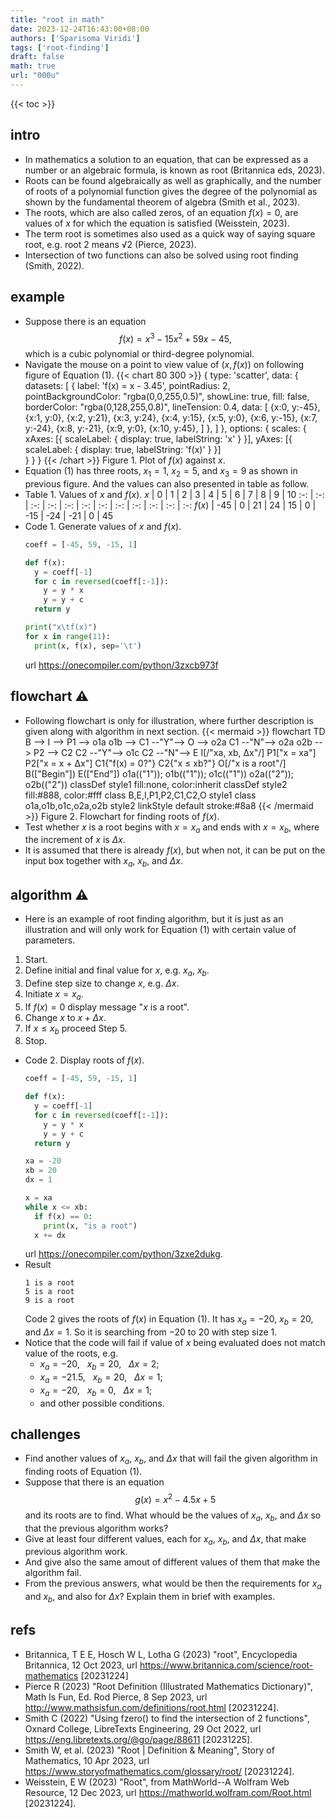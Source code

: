 ```yaml
---
title: "root in math"
date: 2023-12-24T16:43:00+08:00
authors: ['Sparisoma Viridi']
tags: ['root-finding']
draft: false
math: true
url: "000u"
---
```

{{< toc >}}


## intro
+ In mathematics a solution to an equation, that can be expressed as a number or an algebraic formula, is known as root (Britannica eds, 2023).
+ Roots can be found algebraically as well as graphically, and the number of roots of a polynomial function gives the degree of the polynomial as shown by the fundamental theorem of algebra (Smith et al., 2023).
+ The roots, which are also called zeros, of an equation $f(x) = 0$, are values of $x$ for which the equation is satisfied (Weisstein, 2023).
+ The term root is sometimes also used as a quick way of saying square root, e.g. root 2 means &Sqrt;2 (Pierce, 2023).
+ Intersection of two functions can also be solved using root finding (Smith, 2022).


## example
+ Suppose there is an equation
$$\tag{1}
f(x) = x^3 - 15x^2 + 59x - 45,
$$
which is a cubic polynomial or third-degree polynomial.
+ Navigate the mouse on a point to view value of $(x, f(x))$ on following figure of Equation (1).
  {{< chart 80 300 >}}
  {
    type: 'scatter',
    data:
    {
      datasets: [
        {
          label: 'f(x) = x - 3.45',
          pointRadius: 2,
          pointBackgroundColor: "rgba(0,0,255,0.5)",
          showLine: true,
          fill: false,
          borderColor: "rgba(0,128,255,0.8)",
          lineTension: 0.4,
          data:
          [
{x:0, y:-45},
{x:1, y:0},
{x:2, y:21},
{x:3, y:24},
{x:4, y:15},
{x:5, y:0},
{x:6, y:-15},
{x:7, y:-24},
{x:8, y:-21},
{x:9, y:0},
{x:10, y:45},
          ]
        },
      ]
    },
    options: {
      scales: {
        xAxes: [{
          scaleLabel: {
          display: true,
          labelString: 'x'
          }
        }],
        yAxes: [{
          scaleLabel: {
          display: true,
          labelString: 'f(x)'
          }
        }]    
      }
    }
  }
  {{< /chart >}}
  Figure 1. Plot of $f(x)$ against $x$.
+ Equation (1) has three roots, $x_1 = 1$, $x_2 = 5$, and $x_3 = 9$ as shown in previous figure. And the values can also presented in table as follow.
+ Table 1. Values of $x$ and $f(x)$.
$x$ | 0 | 1 | 2 | 3 | 4 | 5 | 6 | 7 | 8 | 9 | 10
:-: | :-: | :-: | :-: | :-: | :-: | :-: | :-: | :-: | :-: | :-: | :-:
$f(x)$ | -45 | 0 | 21 | 24 | 15 | 0 | -15 | -24 | -21 | 0 | 45
+ Code 1. Generate values of $x$ and $f(x)$.
  ```python
  coeff = [-45, 59, -15, 1]

  def f(x):
    y = coeff[-1]
    for c in reversed(coeff[:-1]):
      y = y * x
      y = y + c
    return y

  print("x\tf(x)")
  for x in range(11):
    print(x, f(x), sep='\t')

  ```
  url https://onecompiler.com/python/3zxcb973f


## flowchart &#9888;
+ Following flowchart is only for illustration, where further description is given along with algorithm in next section.
{{< mermaid >}}
flowchart TD
  B --> I --> P1 --> o1a
  o1b --> C1 --"Y"--> O --> o2a
  C1 --"N"--> o2a
  o2b --> P2 --> C2
  C2 --"Y"--> o1c
  C2 --"N"--> E
  I[/"xa, xb, &Delta;x"/]
  P1["x = xa"]
  P2["x = x + &Delta;x"]
  C1{"f(x) = 0?"}
  C2{"x &le; xb?"}
  O[/"x is a root"/]
  B(["Begin"])
  E(["End"])
  o1a(("1")); o1b(("1")); o1c(("1"))
  o2a(("2")); o2b(("2"))
  classDef style1 fill:none, color:inherit
  classDef style2 fill:#888, color:#fff
  class B,E,I,P1,P2,C1,C2,O style1
  class o1a,o1b,o1c,o2a,o2b style2
  linkStyle default stroke:#8a8
{{< /mermaid >}}
Figure 2. Flowchart for finding roots of $f(x)$.
+ Test whether $x$ is a root begins with $x = x_a$ and ends with  $x = x_b$, where the increment of $x$ is $\Delta x$.
+ It is assumed that there is already $f(x)$, but when not, it can be put on the input box together with $x_a$, $x_b$, and $\Delta x$.


## algorithm &#9888;
+  Here is an example of root finding algorithm, but it is just as an illustration and will only work for Equation (1) with certain value of parameters.
  1. Start.
  2. Define initial and final value for $x$, e.g. $x_a$, $x_b$.
  3. Define step size to change $x$, e.g. $\Delta x$.
  4. Initiate $x = x_a$.
  5. If $f(x) = 0$ display message "$x$ is a root".
  6. Change $x$ to $x + \Delta x$.
  7. If $x \le x_b$ proceed Step 5.
  8. Stop.
+ Code 2. Display roots of $f(x)$.
  ```python
  coeff = [-45, 59, -15, 1]

  def f(x):
    y = coeff[-1]
    for c in reversed(coeff[:-1]):
      y = y * x
      y = y + c
    return y

  xa = -20
  xb = 20
  dx = 1

  x = xa
  while x <= xb:
    if f(x) == 0:
      print(x, "is a root")
    x += dx
  ```
  url https://onecompiler.com/python/3zxe2dukg.
+ Result
  ```
  1 is a root
  5 is a root
  9 is a root
  ```
  Code 2 gives the roots of $f(x)$ in Equation (1). It has $x_a = -20$, $x_b = 20$, and $\Delta x = 1$. So it is searching from $-20$ to $20$ with step size $1$.
+ Notice that the code will fail if value of $x$ being evaluated does not match value of the roots, e.g.
  - $x_a = -20$, &nbsp; $x_b = 20$, &nbsp; $\Delta x = 2$;
  - $x_a = -21.5$, &nbsp; $x_b = 20$, &nbsp; $\Delta x = 1$;
  - $x_a = -20$, &nbsp; $x_b = 0$, &nbsp; $\Delta x = 1$;
  - and other possible conditions.


## challenges
+ Find another values of $x_a$, $x_b$, and $\Delta x$ that will fail the given algorithm in finding roots of Equation (1).
+ Suppose that there is an equation
$$\tag{2}
g(x) = x^2 - 4.5x + 5
$$
and its roots are to find. What whould be the values of $x_a$, $x_b$, and $\Delta x$ so that the previous algorithm works?
+ Give at least four different values, each for $x_a$, $x_b$, and $\Delta x$, that make previous algorithm work.
+ And give also the same amout of different values of them that make the algorithm fail.
+ From the previous answers, what would be then the requirements for $x_a$ and $x_b$, and also for $\Delta x$? Explain them in brief with examples.


## refs
+ Britannica, T E E, Hosch W L, Lotha G (2023) "root", Encyclopedia Britannica, 12 Oct 2023, url https://www.britannica.com/science/root-mathematics [20231224]
+ Pierce R (2023) "Root Definition (Illustrated Mathematics Dictionary)", Math Is Fun, Ed. Rod Pierce, 8 Sep 2023, url http://www.mathsisfun.com/definitions/root.html [20231224].
+ Smith C (2022) "Using fzero() to find the intersection of 2 functions", Oxnard College, LibreTexts Engineering, 29 Oct 2022, url https://eng.libretexts.org/@go/page/88611 [20231225].
+ Smith W, et al. (2023) "Root | Definition & Meaning", Story of Mathematics, 10 Apr 2023, url https://www.storyofmathematics.com/glossary/root/ [20231224].
+ Weisstein, E W (2023) "Root", from MathWorld--A Wolfram Web Resource, 12 Dec 2023, url https://mathworld.wolfram.com/Root.html [20231224].

